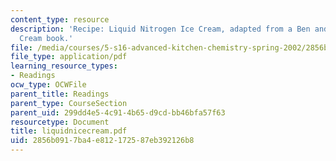 ```yaml
---
content_type: resource
description: 'Recipe: Liquid Nitrogen Ice Cream, adapted from a Ben and Jerry?s Ice
  Cream book.'
file: /media/courses/5-s16-advanced-kitchen-chemistry-spring-2002/2856b0917ba4e812172587eb392126b8_liquidnicecream.pdf
file_type: application/pdf
learning_resource_types:
- Readings
ocw_type: OCWFile
parent_title: Readings
parent_type: CourseSection
parent_uid: 299dd4e5-4c91-4b65-d9cd-bb46bfa57f63
resourcetype: Document
title: liquidnicecream.pdf
uid: 2856b091-7ba4-e812-1725-87eb392126b8
---
```

